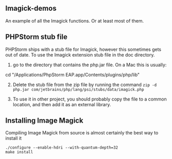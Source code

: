
## Imagick-demos


An example of all the Imagick functions. Or at least most of them.


## PHPStorm stub file

PHPStorm ships with a stub file for Imagick, however this sometimes gets out of date. To use the Imagick extension stub file in the doc directory.

1. go to the directory that contains the php.jar file. On a Mac this is usually:

cd "/Applications/PhpStorm EAP.app/Contents/plugins/php/lib"

2. Delete the stub file from the zip file by running the command `zip -d php.jar com/jetbrains/php/lang/psi/stubs/data/imagick.php`

3. To use it in other project, you should probably copy the file to a common location, and then add it as an external library.



## Installing Image Magick

Compiling Image Magick from source is almost certainly the best way to install it

    ./configure --enable-hdri --with-quantum-depth=32
    make install



